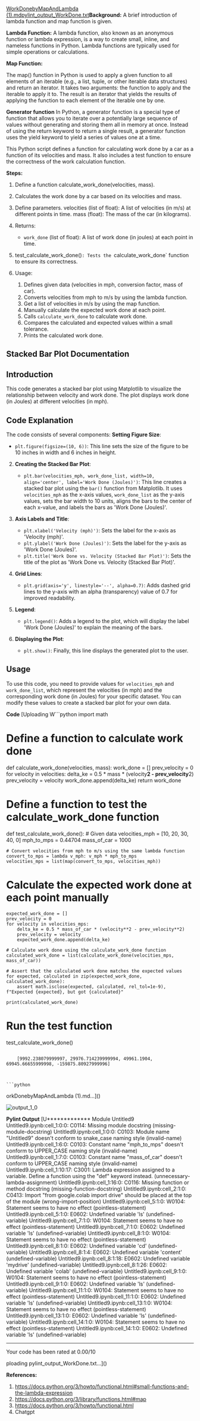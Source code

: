 [WorkDonebyMapAndLambda (1).md](https://github.com/sharmistharanit/23-Homework3G4/files/12826582/WorkDonebyMapAndLambda.1.md)[pylint_output_WorkDone.txt](https://github.com/sharmistharanit/23-Homework3G4/files/12810929/pylint_output_WorkDone.txt)**Background:**
A brief introduction of lambda function and map function is given.

**Lambda Function:**
A lambda function, also known as an anonymous function or lambda expression, is a way to create small, inline, and nameless functions in Python. Lambda functions are typically used for simple operations or calculations.


**Map Function:**

The map() function in Python is used to apply a given function to all elements of an iterable (e.g., a list, tuple, or other iterable data structures) and return an iterator. It takes two arguments: the function to apply and the iterable to apply it to. The result is an iterator that yields the results of applying the function to each element of the iterable one by one.


**Generator function**
In Python, a generator function is a special type of function that allows you to iterate over a potentially large sequence of values without generating and storing them all in memory at once. Instead of using the return keyword to return a single result, a generator function uses the yield keyword to yield a series of values one at a time.


This Python script defines a function for calculating work done by a car as a function of its velocities and mass.
It also includes a test function to ensure the correctness of the work calculation function.


**Steps:**
1) Define a function calculate_work_done(velocities, mass).
2) Calculates the work done by a car based on its velocities and mass.
3) Define parameters.
   velocities (list of float): A list of velocities (in m/s) at different points in time.
   mass (float): The mass of the car (in kilograms).
4) Returns:
    - `work_done` (list of float): A list of work done (in joules) at each point in time.
5) test_calculate_work_done()`: Tests the `calculate_work_done` function to ensure its correctness.

6) Usage:
    1. Defines given data (velocities in mph, conversion factor, mass of car).
    2. Converts velocities from mph to m/s by using the lambda function.
    3. Get a list of velocities in m/s by using the map function.
    4. Manually calculate the expected work done at each point.
    5. Calls `calculate_work_done` to calculate work done.
    6. Compares the calculated and expected values within a small tolerance.
    7. Prints the calculated work done.

## Stacked Bar Plot Documentation

## Introduction
This code generates a stacked bar plot using Matplotlib to visualize the relationship between velocity and work done. The plot displays work done (in Joules) at different velocities (in mph).

## Code Explanation
The code consists of several components:
**Setting Figure Size**: 
   - `plt.figure(figsize=(10, 6))`: This line sets the size of the figure to be 10 inches in width and 6 inches in height.

2. **Creating the Stacked Bar Plot**:
   - `plt.bar(velocities_mph, work_done_list, width=10, align='center', label='Work Done (Joules)')`: This line creates a stacked bar plot using the `bar()` function from Matplotlib. It uses `velocities_mph` as the x-axis values, `work_done_list` as the y-axis values, sets the bar width to 10 units, aligns the bars to the center of each x-value, and labels the bars as 'Work Done (Joules)'.

3. **Axis Labels and Title**:
   - `plt.xlabel('Velocity (mph)')`: Sets the label for the x-axis as 'Velocity (mph)'.
   - `plt.ylabel('Work Done (Joules)')`: Sets the label for the y-axis as 'Work Done (Joules)'.
   - `plt.title('Work Done vs. Velocity (Stacked Bar Plot)')`: Sets the title of the plot as 'Work Done vs. Velocity (Stacked Bar Plot)'.

4. **Grid Lines**:
   - `plt.grid(axis='y', linestyle='--', alpha=0.7)`: Adds dashed grid lines to the y-axis with an alpha (transparency) value of 0.7 for improved readability.

5. **Legend**:
   - `plt.legend()`: Adds a legend to the plot, which will display the label 'Work Done (Joules)' to explain the meaning of the bars.
6. **Displaying the Plot**:
   - `plt.show()`: Finally, this line displays the generated plot to the user.

## Usage
To use this code, you need to provide values for `velocities_mph` and `work_done_list`, which represent the velocities (in mph) and the corresponding work done (in Joules) for your specific dataset. You can modify these values to create a stacked bar plot for your own data.

**Code**
[Uploading W```python
import math

# Define a function to calculate work done
def calculate_work_done(velocities, mass):
    work_done = []
    prev_velocity = 0
    for velocity in velocities:
        delta_ke = 0.5 * mass * (velocity**2 - prev_velocity**2)
        prev_velocity = velocity
        work_done.append(delta_ke)
    return work_done

# Define a function to test the calculate_work_done function
def test_calculate_work_done():
    # Given data
    velocities_mph = [10, 20, 30, 40, 0]
    mph_to_mps = 0.44704
    mass_of_car = 1000

    # Convert velocities from mph to m/s using the same lambda function
    convert_to_mps = lambda v_mph: v_mph * mph_to_mps
    velocities_mps = list(map(convert_to_mps, velocities_mph))
# Calculate the expected work done at each point manually
    expected_work_done = []
    prev_velocity = 0
    for velocity in velocities_mps:
        delta_ke = 0.5 * mass_of_car * (velocity**2 - prev_velocity**2)
        prev_velocity = velocity
        expected_work_done.append(delta_ke)

    # Calculate work done using the calculate_work_done function
    calculated_work_done = list(calculate_work_done(velocities_mps, mass_of_car))

    # Assert that the calculated work done matches the expected values
    for expected, calculated in zip(expected_work_done, calculated_work_done):
        assert math.isclose(expected, calculated, rel_tol=1e-9), f"Expected {expected}, but got {calculated}"

    print(calculated_work_done)

# Run the test function
test_calculate_work_done()
```

    [9992.238079999997, 29976.714239999994, 49961.1904, 69945.66655999998, -159875.80927999996]



```python

```
orkDonebyMapAndLambda (1).md…]()

![output_1_0](https://github.com/sharmistharanit/23-Homework3G4/assets/143737948/2bb3b4f0-59dd-48a1-8830-777e22dc304c)

**Pylint Output**
[U************* Module Untitled9
Untitled9.ipynb:cell_1:0:0: C0114: Missing module docstring (missing-module-docstring)
Untitled9.ipynb:cell_1:0:0: C0103: Module name "Untitled9" doesn't conform to snake_case naming style (invalid-name)
Untitled9.ipynb:cell_1:6:0: C0103: Constant name "mph_to_mps" doesn't conform to UPPER_CASE naming style (invalid-name)
Untitled9.ipynb:cell_1:7:0: C0103: Constant name "mass_of_car" doesn't conform to UPPER_CASE naming style (invalid-name)
Untitled9.ipynb:cell_1:10:17: C3001: Lambda expression assigned to a variable. Define a function using the "def" keyword instead. (unnecessary-lambda-assignment)
Untitled9.ipynb:cell_1:16:0: C0116: Missing function or method docstring (missing-function-docstring)
Untitled9.ipynb:cell_2:1:0: C0413: Import "from google.colab import drive" should be placed at the top of the module (wrong-import-position)
Untitled9.ipynb:cell_5:1:0: W0104: Statement seems to have no effect (pointless-statement)
Untitled9.ipynb:cell_5:1:0: E0602: Undefined variable 'ls' (undefined-variable)
Untitled9.ipynb:cell_7:1:0: W0104: Statement seems to have no effect (pointless-statement)
Untitled9.ipynb:cell_7:1:0: E0602: Undefined variable 'ls' (undefined-variable)
Untitled9.ipynb:cell_8:1:0: W0104: Statement seems to have no effect (pointless-statement)
Untitled9.ipynb:cell_8:1:0: E0602: Undefined variable 'cd' (undefined-variable)
Untitled9.ipynb:cell_8:1:4: E0602: Undefined variable 'content' (undefined-variable)
Untitled9.ipynb:cell_8:1:18: E0602: Undefined variable 'mydrive' (undefined-variable)
Untitled9.ipynb:cell_8:1:26: E0602: Undefined variable 'colab' (undefined-variable)
Untitled9.ipynb:cell_9:1:0: W0104: Statement seems to have no effect (pointless-statement)
Untitled9.ipynb:cell_9:1:0: E0602: Undefined variable 'ls' (undefined-variable)
Untitled9.ipynb:cell_11:1:0: W0104: Statement seems to have no effect (pointless-statement)
Untitled9.ipynb:cell_11:1:0: E0602: Undefined variable 'ls' (undefined-variable)
Untitled9.ipynb:cell_13:1:0: W0104: Statement seems to have no effect (pointless-statement)
Untitled9.ipynb:cell_13:1:0: E0602: Undefined variable 'ls' (undefined-variable)
Untitled9.ipynb:cell_14:1:0: W0104: Statement seems to have no effect (pointless-statement)
Untitled9.ipynb:cell_14:1:0: E0602: Undefined variable 'ls' (undefined-variable)

-----------------------------------
Your code has been rated at 0.00/10

ploading pylint_output_WorkDone.txt…]()


**References:**
1) https://docs.python.org/3/howto/functional.html#small-functions-and-the-lambda-expression
2) https://docs.python.org/3/library/functions.html#map
3) https://docs.python.org/3/howto/functional.html
4) Chatgpt
